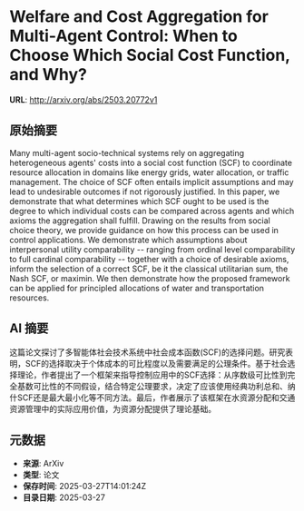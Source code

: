 # Welfare and Cost Aggregation for Multi-Agent Control: When to Choose Which Social Cost Function, and Why?

**URL**: http://arxiv.org/abs/2503.20772v1

## 原始摘要

Many multi-agent socio-technical systems rely on aggregating heterogeneous
agents' costs into a social cost function (SCF) to coordinate resource
allocation in domains like energy grids, water allocation, or traffic
management. The choice of SCF often entails implicit assumptions and may lead
to undesirable outcomes if not rigorously justified. In this paper, we
demonstrate that what determines which SCF ought to be used is the degree to
which individual costs can be compared across agents and which axioms the
aggregation shall fulfill. Drawing on the results from social choice theory, we
provide guidance on how this process can be used in control applications. We
demonstrate which assumptions about interpersonal utility comparability --
ranging from ordinal level comparability to full cardinal comparability --
together with a choice of desirable axioms, inform the selection of a correct
SCF, be it the classical utilitarian sum, the Nash SCF, or maximin. We then
demonstrate how the proposed framework can be applied for principled
allocations of water and transportation resources.


## AI 摘要

这篇论文探讨了多智能体社会技术系统中社会成本函数(SCF)的选择问题。研究表明，SCF的选择取决于个体成本的可比程度以及需要满足的公理条件。基于社会选择理论，作者提出了一个框架来指导控制应用中的SCF选择：从序数级可比性到完全基数可比性的不同假设，结合特定公理要求，决定了应该使用经典功利总和、纳什SCF还是最大最小化等不同方法。最后，作者展示了该框架在水资源分配和交通资源管理中的实际应用价值，为资源分配提供了理论基础。

## 元数据

- **来源**: ArXiv
- **类型**: 论文
- **保存时间**: 2025-03-27T14:01:24Z
- **目录日期**: 2025-03-27
